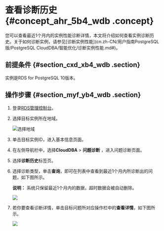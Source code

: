 # 查看诊断历史 {#concept_ahr_5b4_wdb .concept}

您可以查看最近1个月内的实例性能诊断详情，本文将介绍如何查看实例诊断历史。关于如何诊断实例，请参见[诊断实例性能](cn.zh-CN/用户指南PostgreSQL版/PostgreSQL CloudDBA/智能优化/诊断实例性能.md#)。

## 前提条件 {#section_cxd_xb4_wdb .section}

实例是RDS for PostgreSQL 10版本。

## 操作步骤 {#section_myf_yb4_wdb .section}

1.  登录[RDS管理控制台](https://rds.console.aliyun.com/)。
2.  选择目标实例所在地域。

    ![选择地域](http://static-aliyun-doc.oss-cn-hangzhou.aliyuncs.com/assets/img/7814/154728070136543_zh-CN.png)

3.  单击目标实例ID，进入基本信息页面。
4.  在左侧导航栏中，选择**CloudDBA** \> **问题诊断** ，进入问题诊断页面。
5.  选择**诊断历史**标签页。
6.  选择诊断类型，单击**查询**，即可在列表中查看到最近1个月内所诊断出的问题，如下图所示。

    **说明：** 系统只保留最近1个月内的数据，超时数据会被自动删除。

    ![](http://static-aliyun-doc.oss-cn-hangzhou.aliyuncs.com/assets/img/7909/15472807013070_zh-CN.png)

7.  若你要查看诊断详情，单击目标问题所对应操作栏中的**查看详情**，如下图所示。

    ![](http://static-aliyun-doc.oss-cn-hangzhou.aliyuncs.com/assets/img/7909/15472807013071_zh-CN.png)



